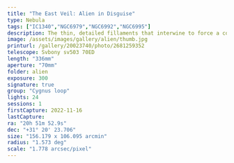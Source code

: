 ```yaml
---
title: "The East Veil: Alien in Disguise"
type: Nebula
tags: ["IC1340","NGC6979","NGC6992","NGC6995"]
description: The thin, detailed fillaments that interwine to force a complex interplay of base colors are believed to be the surface of an expanding cloud seen edge-on. This is a massive target representing only a portion of the large Cygnus Loop, the remnants of the explosion of a star 20 times more massive than the sun around 15,000 years ago.
image: /assets/images/gallery/alien/thumb.jpg
printurl: /gallery/20023740/photo/2681259352
telescope: Svbony sv503 70ED
length: "336mm"
aperture: "70mm"
folder: alien
exposure: 300
signature: true
group: "Cygnus loop"
lights: 24
sessions: 1
firstCapture: 2022-11-16 
lastCapture:
ra: "20h 51m 52.9s"
dec: "+31° 20' 23.706"
size: "156.179 x 106.095 arcmin"
radius: "1.573 deg"
scale: "1.778 arcsec/pixel"
---
```

